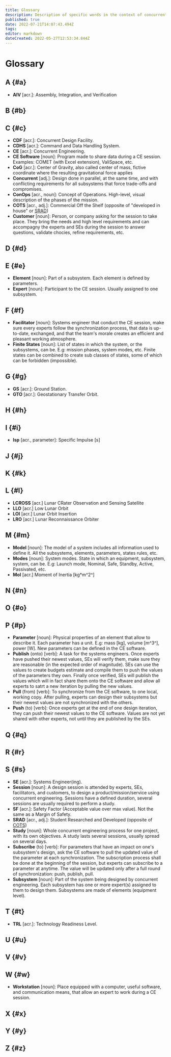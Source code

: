 ```yaml
---
title: Glossary
description: Description of specific words in the context of concurrent engineering
published: true
date: 2022-07-21T14:07:43.494Z
tags: 
editor: markdown
dateCreated: 2022-05-27T12:53:34.844Z
---
```


# Glossary
## A {#a}
- **AIV** [acr.]: Assembly, Integration, and Verification
## B {#b}

## C {#c}
- **CDF** [acr.]: Concurrent Design Facility.
- **CDHS** [acr.]: Command and Data Handling System.
- **CE** [acr.]: Concurrent Engineering.
- **CE Software** [noun]: Program made to share data during a CE session. Examples: COMET (with Excel extension), ValiSpace, etc.
- **CoG** [acr.]: Center of Gravity, also called center of mass, fictive coordinate where the resulting gravitational force applies 
- **Concurrent** [adj.]: Design done in parallel, at the same time, and with conflicting requirements for all subsystems that force trade-offs and compromises.
- **ConOps** [acr., noun]: Concept of Operations. High-level, visual description of the phases of the mission.
- **COTS** [acr., adj.]: Commercial Off the Shelf (opposite of "developed in house" or [SRAD](#s))
- **Customer** [noun]: Person, or company asking for the session to take place. They bring the needs and high level requirements and can accompagny the experts and SEs during the session to answer questions, validate chocies, refine requirements, etc.
## D {#d}

## E {#e}
- **Element** [noun]: Part of a subsystem. Each element is defined by parameters.
- **Expert** [noun]: Participant to the CE session. Usually assigned to one subsystem.

## F {#f}
- **Facilitator** [noun]: Systems engineer that conduct the CE session, make sure every experts follow the synchronization process, that data is up-to-date, exchanged, and that the team's morale creates an efficient and pleasant working atmosphere.
- **Finite States** [noun]: List of states in which the system, or the subsystems, can be. E.g: mission phases, system modes, etc. Finite states can be combined to create sub classes of states, some of which can be forbidden (impossible). 
## G {#g}
- **GS** [acr.]: Ground Station.
- **GTO** [acr.]: Geostationary Transfer Orbit.
## H {#h}

## I {#i}
- **Isp** [acr., parameter]: Specific Impulse [s]

## J {#j}

## K {#k}

## L {#l}
- **LCROSS** [acr.] Lunar CRater Observation and Sensing Satellite
- **LLO** [acr.] Low Lunar Orbit
- **LOI** [acr.] Lunar Orbit Insertion
- **LRO** [acr.] Lunar Reconnaissance Orbiter
## M {#m}
- **Model** [noun]: The model of a system includes all information used to define it. All the subsystems, elements, parameters, states rules, etc.
- **Modes** [noun]: System modes. State in which an equipment, subsystem, system, can be. E.g: Launch mode, Nominal, Safe, Standby, Active, Passivated, etc.
- **MoI** [acr.] Moment of Inertia [kg*m^2^]

## N {#n}

## O {#o}

## P {#p}
- **Parameter** [noun]: Physical properties of an element that allow to describe it. Each parameter has a unit. E.g: mass [kg], volume [m^3^], power [W]. New parameters can be defined in the CE software.
- **Publish** (onto) [verb]: A task for the systems engineers. Once experts have pushed their newest values, SEs will verify them, make sure they are reasonable (in the expected order of magnitude). SEs can use the values to create budgets estimate and compile them to push the values of the parameters they own. Finally once verified, SEs will publish the values which will in fact share them onto the CE software and allow all experts to satrt a new iteration by pulling the new values.
- **Pull** (from) [verb]: To synchronize from the CE software, to one local, working copy. After pulling, experts can design their subsystems but their newest values are not synchronized with the others.
- **Push** (to) [verb]: Once experts get at the end of one design iteration, they can push their newest values to the CE software. Values are not yet shared with other experts, not until they are published by the SEs.

## Q {#q}

## R {#r}

## S {#s}
- **SE** [acr.]: Systems Engineer(ing).
- **Session** [noun]: A design session is attended by experts, SEs, facilitators, and customers, to design a product/mission/service using concurrent engineering. Sessions have a defined duration, several sessions are usually required to perform a study.
- **SF** [acr.]: Safety Factor (Acceptable value over max value). Not the same as a Margin of Safety.
- **SRAD** [acr., adj.]: Student Researched and Developed (opposite of [COTS](#c))
- **Study** [noun]: Whole concurrent engineering process for one project, with its own objectives. A study lasts several sessions, usually spread on several days.
- **Subscribe** (to) [verb]: For parameters that have an impact on one's subsystem's design, ask the CE software to pull the updated value of the parameter at each synchronization. The subscription process shall be done at the beginning of the session, but experts can subscribe to a parameter at anytime. The value will be updated only after a full round of synchronization: push, publish, pull.
- **Subsystem** [noun]: Part of the system being designed by concurrent engineering. Each subsystem has one or more expert(s) assigned to them to design them. Subsystems are made of elements (equipment level).

## T {#t}
- **TRL** [acr.]: Technology Readiness Level.
## U {#u}

## V {#v}

## W {#w}
- **Workstation** [noun]: Place equipped with a computer, useful software, and communication means, that allow an expert to work during a CE session.
## X {#x}

## Y {#y}

## Z {#z}
